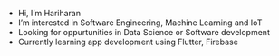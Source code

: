- Hi, I’m Hariharan
- I’m interested in Software Engineering, Machine Learning and IoT
- Looking for oppurtunities in Data Science or Software development
- Currently learning app development using Flutter, Firebase


<!---
Hariharan215/Hariharan215 is a ✨ special ✨ repository because its `README.md` (this file) appears on your GitHub profile.
You can click the Preview link to take a look at your changes.
--->
